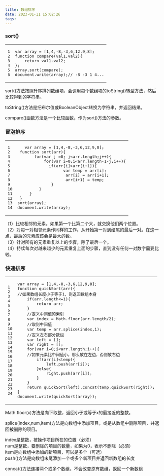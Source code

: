 ```yaml
---
title: 数组排序
date: 2023-01-11 15:02:26
tags:
---
```

### [](#sort "sort()")sort()

<table><tbody><tr><td class="gutter"><pre><span class="line">1</span><br><span class="line">2</span><br><span class="line">3</span><br><span class="line">4</span><br><span class="line">5</span><br><span class="line">6</span><br></pre></td><td class="code"><pre><span class="line"><span class="keyword">var</span> array = [<span class="number">1</span>,<span class="number">4</span>,<span class="number">-8</span>,<span class="number">-3</span>,<span class="number">6</span>,<span class="number">12</span>,<span class="number">9</span>,<span class="number">8</span>];</span><br><span class="line"><span class="function"><span class="keyword">function</span> <span class="title">compare</span>(<span class="params">val1,val2</span>)</span>{</span><br><span class="line">    <span class="keyword">return</span> val1-val2;</span><br><span class="line">};</span><br><span class="line">array.sort(compare);</span><br><span class="line"><span class="built_in">document</span>.write(array);<span class="comment">// -8 -3 1 4...</span></span><br></pre></td></tr></tbody></table>

sort()方法按照升序排列数组项，会调用每个数组项的toString()转型方法，然后比较得到的字符串。

toString()方法是把布尔值或BooleanObject转换为字符串，并返回结果。

compare()函数方法是一个比较函数，作为sort()方法的参数。

### [](#冒泡排序 "冒泡排序")冒泡排序

<table><tbody><tr><td class="gutter"><pre><span class="line">1</span><br><span class="line">2</span><br><span class="line">3</span><br><span class="line">4</span><br><span class="line">5</span><br><span class="line">6</span><br><span class="line">7</span><br><span class="line">8</span><br><span class="line">9</span><br><span class="line">10</span><br><span class="line">11</span><br><span class="line">12</span><br><span class="line">13</span><br><span class="line">14</span><br></pre></td><td class="code"><pre><span class="line">	var array = [1,4,-8,-3,6,12,9,8];</span><br><span class="line">	function sort(arr){</span><br><span class="line">		for(var j =0; j&lt;arr.length;j++){</span><br><span class="line">			for(var i=0;i&lt;arr.length-1-j;i++){</span><br><span class="line">				if(arr[i]&gt;arr[i+1]){</span><br><span class="line">	                var temp = arr[i];</span><br><span class="line">	                arr[i] = arr[i+1];</span><br><span class="line">	                arr[i+1] = temp;</span><br><span class="line">	            }</span><br><span class="line">			}</span><br><span class="line">		}</span><br><span class="line">	}	</span><br><span class="line">sort(array);</span><br><span class="line">document.write(array);</span><br></pre></td></tr></tbody></table>

（1）比较相邻的元素。如果第一个比第二个大，就交换他们两个位置。  
（2）对每一对相邻元素作同样的工作，从开始第一对到结尾的最后一对。在这一点，最后的元素应该会是最大的数。  
（3）针对所有的元素重复以上的步骤，除了最后一个。  
（4）持续每次对越来越少的元素重复上面的步骤，直到没有任何一对数字需要比较。

### [](#快速排序 "快速排序")快速排序

<table><tbody><tr><td class="gutter"><pre><span class="line">1</span><br><span class="line">2</span><br><span class="line">3</span><br><span class="line">4</span><br><span class="line">5</span><br><span class="line">6</span><br><span class="line">7</span><br><span class="line">8</span><br><span class="line">9</span><br><span class="line">10</span><br><span class="line">11</span><br><span class="line">12</span><br><span class="line">13</span><br><span class="line">14</span><br><span class="line">15</span><br><span class="line">16</span><br><span class="line">17</span><br><span class="line">18</span><br><span class="line">19</span><br><span class="line">20</span><br><span class="line">21</span><br><span class="line">22</span><br><span class="line">23</span><br><span class="line">24</span><br></pre></td><td class="code"><pre><span class="line">var array = [1,4,-8,-3,6,12,9,8];</span><br><span class="line">function quickSort(arr){</span><br><span class="line">//如果数组长度小于等于1，则返回数组本身</span><br><span class="line">    if(arr.length&lt;=1){</span><br><span class="line">        return arr;</span><br><span class="line">    }</span><br><span class="line">    //定义中间值的索引</span><br><span class="line">    var index = Math.floor(arr.length/2);</span><br><span class="line">    //取到中间值</span><br><span class="line">    var temp = arr.splice(index,1);</span><br><span class="line">    //定义左右部分数组</span><br><span class="line">    var left = [];</span><br><span class="line">    var right = [];</span><br><span class="line">    for(var i=0;i&lt;arr.length;i++){</span><br><span class="line">    //如果元素比中间值小，那么放在左边，否则放右边</span><br><span class="line">        if(arr[i]&lt;temp){</span><br><span class="line">            left.push(arr[i]);</span><br><span class="line">        }else{</span><br><span class="line">            right.push(arr[i]);</span><br><span class="line">        }</span><br><span class="line">    }</span><br><span class="line">    return quickSort(left).concat(temp,quickSort(right));</span><br><span class="line">}</span><br><span class="line">document.write(quickSort(array));</span><br></pre></td></tr></tbody></table>

Math.floor(x)方法是向下取整，返回小于或等于x的最接近的整数。

splice(index,num,item)方法是向数组中添加项目，或是从数组中删除项目，并返回被删除的项目。

index是整数，被操作项目所在的位置（必须）  
num是整数，要删除的项目的数量，如果为0，表示不删除（必须）  
item是向数组中添加的新项目，可以是多个（可选）  
push()方法是向数组末尾添加一个或多个新项目并返回新数组的长度

concat()方法连接两个或多个数组，不会改变原有数组，返回一个新数组